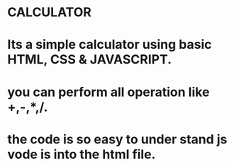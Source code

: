# CALCULATOR
# Its a simple calculator using basic HTML, CSS &amp; JAVASCRIPT.
# you can perform all operation like +,-,*,/.
# the code is so easy to under stand js vode is into the html file.
